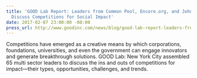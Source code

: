 ```yaml
---
title: 'GOOD Lab Report: Leaders from Common Pool, Encore.org, and Johnson & Johnson
  Discuss Competitions for Social Impact'
date: 2017-02-07 23:00:00 -08:00
press_url: http://www.goodinc.com/news/blog/good-lab-report-leaders-from-common-pool-encoreorg-and-johnson--johnson-discuss-competitions-for-social-impact
---
```


Competitions have emerged as a creative means by which corporations, foundations, universities, and even the government can engage innovators and generate breakthrough solutions. GOOD Lab: New York City assembled 65 multi sector leaders to discuss the ins and outs of competitions for impact—their types, opportunities, challenges, and trends.
